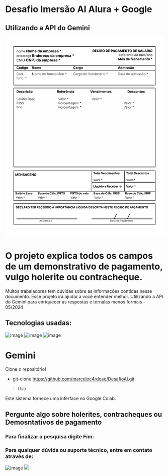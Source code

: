 # Desafio Imersão AI  Alura + Google
## Utilizando a API do Gemini

![banner](https://github.com/marceloc4rdoso/DesafioAI/blob/main/holerite.png)
# O projeto explica todos os campos de um demonstrativo de pagamento, vulgo holerite ou contracheque. 
Muitos trabaladores tem dúvidas sobre as informações contidas nesse documento. Esse projeto irá ajudar a você entender melhor.
Utilizando a API do Gemini para enriquecer as respostas e tornalas menos formais - 05/2024
## Tecnologias usadas:
![image](https://github.com/marceloc4rdoso/DesafioAI/assets/2300304/7478ccef-4bc5-4c0a-94f4-ceeafb29d30f)
![image](https://github.com/marceloc4rdoso/DesafioAI/assets/2300304/8a5a161f-c340-45d0-94a3-8007b1afd74d)
![image](https://github.com/marceloc4rdoso/DesafioAI/assets/2300304/e2d5bfb6-83d4-454b-86dd-3973564322ae)
# Gemini

Clone o repositório!

- git-clone https://github.com/marceloc4rdoso/DesafioAI.git

> Uso

Este sistema fornece uma interface no Google Colab.

## Pergunte algo sobre holerites, contracheques ou Demosntativos de pagamento
### Para finalizar a pesquisa digite Fim:

### Para qualquer dúvida ou suporte técnico, entre em contato através de:

![image](https://github.com/marceloc4rdoso/DesafioAI/assets/2300304/0cc932a8-d570-4478-8e1e-4b096177764b)
[<img src="https://cdn.jsdelivr.net/gh/devicons/devicon@latest/icons/linkedin/linkedin-original.svg" width="100" heidth="100"/>](https://br.linkedin.com/in/marcelo-cardoso-de-oliveira)
                

